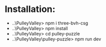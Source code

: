 # Installation:
- ..\PulleyValley> npm i three-bvh-csg
- ..\PulleyValley> npm install
- ..\PulleyValley> cd pulley-puzzle
- ..\PulleyValley\pulley-puzzle> npm run dev
